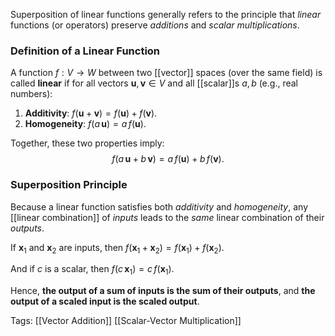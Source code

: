 Superposition of linear functions generally refers to the principle that *linear* functions (or operators) preserve *additions* and *scalar multiplications*.  
### Definition of a Linear Function

A function $f: V \rightarrow W$ between two [[vector]] spaces (over the same field) is called **linear** if for all vectors $\mathbf{u}, \mathbf{v} \in V$ and all [[scalar]]s $a, b$ (e.g., real numbers): 
1. **Additivity**: $f(\mathbf{u} + \mathbf{v}) = f(\mathbf{u}) + f(\mathbf{v}).$ 
2. **Homogeneity**: $f(a\,\mathbf{u}) = a\,f(\mathbf{u}).$ 

Together, these two properties imply: $$ f(a\,\mathbf{u} + b\,\mathbf{v}) = a\,f(\mathbf{u}) + b\,f(\mathbf{v}). $$ 
### Superposition Principle

Because a linear function satisfies both *additivity* and *homogeneity*, any [[linear combination]] of *inputs* leads to the *same* linear combination of their *outputs*. 

If $\mathbf{x}_1$ and $\mathbf{x}_2$ are inputs, then $f(\mathbf{x}_1 + \mathbf{x}_2) = f(\mathbf{x}_1) + f(\mathbf{x}_2).$ 

And if $c$ is a scalar, then $f(c\,\mathbf{x}_1) = c\,f(\mathbf{x}_1).$ 

Hence, **the output of a sum of inputs is the sum of their outputs**, and **the output of a scaled input is the scaled output**. 

Tags:
[[Vector Addition]]
[[Scalar-Vector Multiplication]]